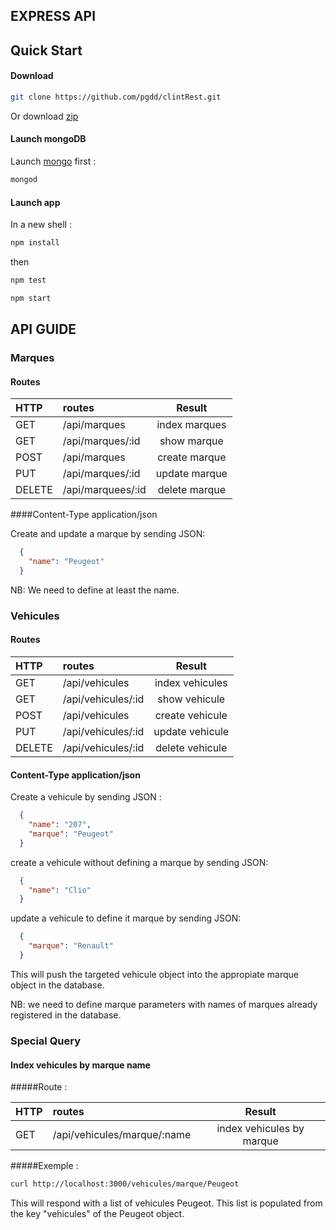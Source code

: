 ## EXPRESS API
## Quick Start

#### Download



```bash
git clone https://github.com/pgdd/clintRest.git
```

Or download [zip](https://github.com/pgdd/clintRest/archive/master.zip)

#### Launch mongoDB
Launch [mongo](https://www.mongodb.org/) first :

```bash
mongod
```

#### Launch app

In a new shell :

```bash
npm install
```

then

```bash
npm test
```
```bash
npm start
```

## API GUIDE
### Marques
#### Routes
 HTTP|routes|Result
:----|:----|:----:
GET|/api/marques | index marques
GET|/api/marques/:id | show marque
POST|/api/marques | create marque
PUT|/api/marques/:id | update marque
DELETE|/api/marquees/:id | delete marque

####Content-Type application/json

Create and update a marque by sending JSON:

```json
  {
    "name": "Peugeot"
  }
```
NB: We need to define at least the name.

### Vehicules
#### Routes
 HTTP|routes|Result
:----|:----|:----:
GET|/api/vehicules | index vehicules
GET|/api/vehicules/:id | show vehicule
POST|/api/vehicules | create vehicule
PUT|/api/vehicules/:id | update vehicule
DELETE|/api/vehicules/:id | delete vehicule

#### Content-Type application/json
 Create a vehicule by sending JSON :

```json
  {
    "name": "207",
    "marque": "Peugeot"
  }
```

create a vehicule without defining a marque by sending JSON:

```json
  {
    "name": "Clio"
  }
```
update a vehicule to define it marque by sending JSON:

```json
  {
    "marque": "Renault"
  }
```
This will push the targeted vehicule object into the appropiate marque object in the database.

NB: we need to define marque parameters with names of marques already registered in the database.

### Special Query

#### Index vehicules by marque name
#####Route :

 HTTP|routes|Result
:----|:----|:----:
GET|/api/vehicules/marque/:name | index vehicules by marque

#####Exemple :

```bash
curl http://localhost:3000/vehicules/marque/Peugeot
```

This will respond with a list of vehicules Peugeot. This list is populated from the key "vehicules" of the Peugeot object.
